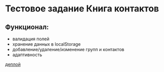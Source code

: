# Тестовое задание Книга контактов

## Функционал:
- валидация полей
- хранение данных в localStorage
- добавление/удаление/изменение групп и контактов
- адаптивность

  
[деплой](https://dmitry-rakovich-contacts-app.netlify.app/)
